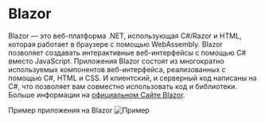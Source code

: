 # Blazor

Blazor — это веб-платформа .NET, использующая C#/Razor и HTML, которая работает в браузере с помощью WebAssembly.
Blazor позволяет создавать интерактивные веб-интерфейсы с помощью C# вместо JavaScript. Приложения Blazor состоят из многократно используемых компонентов веб-интерфейса, реализованных с помощью C#, HTML и CSS. И клиентский, и серверный код написаны на C#, что позволяет вам совместно использовать код и библиотеки. Больше информации на [официальном Сайте Blazor](https://dotnet.microsoft.com/en-us/apps/aspnet/web-apps/blazor).

Пример приложения на Blazor
![Пример](https://learn.microsoft.com/ru-ru/aspnet/core/blazor/javascript-interoperability/call-dotnet-from-javascript/_static/component-example-4.png?view=aspnetcore-7.0)
